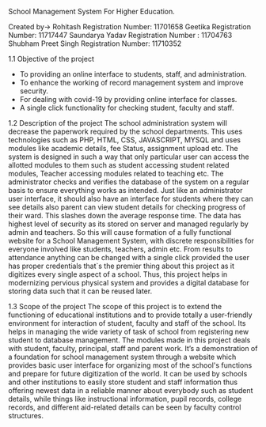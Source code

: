 School Management System For Higher Education.

Created by->
Rohitash                                          Registration Number: 11701658
Geetika                                            Registration Number: 11717447
Saundarya Yadav                                  Registration Number :  11704763
Shubham Preet Singh                           Registration Number:    11710352

1.1 Objective of the project
 - To providing an online interface to students, staff, and administration.
- To enhance the working of record management system and improve security.
- For dealing with covid-19 by providing online interface for classes.
- A single click functionality for checking student, faculty and staff.

1.2 Description of the project
The school administration system will decrease the paperwork required by the school departments. This uses technologies such as PHP, HTML, CSS, JAVASCRIPT, MYSQL and uses modules like academic details, fee Status, assignment upload etc. The system is designed in such a way that only particular user can access the allotted modules to them such as student accessing student related modules, Teacher accessing modules related to teaching etc. The administrator checks and verifies the database of the system on a regular basis to ensure everything works as intended. Just like an administrator user interface, it should also have an interface for students where they can see details also parent can view student details for checking progress of their ward. This slashes down the average response time. The data has highest level of security as its stored on server and managed regularly by admin and teachers. So this will cause formation of a fully functional website for a School Management System, with discrete responsibilities for everyone involved like students, teachers, admin etc.
From results to attendance anything can be changed with a single click provided the user has proper credentials that`s the premier thing about this project as it digitizes every single aspect of a school. Thus, this project helps in modernizing pervious physical system and provides a digital database for storing data such that it can be reused later.

1.3 Scope of the project
The scope of this project is to extend the functioning of educational institutions and to provide totally a user-friendly environment for interaction of student, faculty and staff of the school. Its helps in managing the wide variety of task of school from registering new student to database management. The modules made in this project deals with student, faculty, principal, staff and parent work. It’s a demonstration of a foundation for school management system through a website which provides basic user interface for organizing most of the school's functions and prepare for future digitization of the world. It can be used by schools and other institutions to easily store student and staff information thus offering newest data in a reliable manner about everybody such as student details, while things like instructional information, pupil records, college records, and different aid-related details can be seen by faculty control structures.


